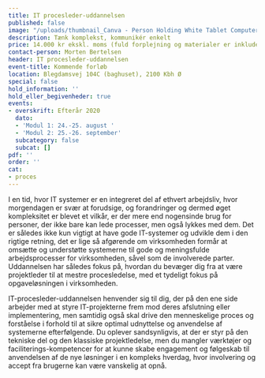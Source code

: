 ```yaml
---
title: IT procesleder-uddannelsen
published: false
image: "/uploads/thumbnail_Canva - Person Holding White Tablet Computer.jpg"
description: Tænk komplekst, kommunikér enkelt
price: 14.000 kr ekskl. moms (fuld forplejning og materialer er inkluderet)
contact-person: Morten Bertelsen
header: IT procesleder-uddannelsen
event-title: Kommende forløb
location: Blegdamsvej 104C (baghuset), 2100 Kbh Ø
special: false
hold_information: ''
hold_eller_begivenheder: true
events:
- overskrift: Efterår 2020
  dato:
  - 'Modul 1: 24.-25. august '
  - 'Modul 2: 25.-26. september'
  subcategory: false
  subcat: []
pdf: ''
order: ''
cat:
- proces
---
```


I en tid, hvor IT systemer er en integreret del af ethvert arbejdsliv, hvor morgendagen er svær at forudsige, og forandringer og dermed øget kompleksitet er blevet et vilkår, er der mere end nogensinde brug for personer, der ikke bare kan lede processer, men også lykkes med dem. Det er således ikke kun vigtigt at have gode IT-systemer og udvikle dem i den rigtige retning, det er lige så afgørende om virksomheden formår at omsætte og understøtte systemerne til gode og meningsfulde arbejdsprocesser for virksomheden, såvel som de involverede parter. Uddannelsen har således fokus på, hvordan du bevæger dig fra at være projektleder til at mestre procesledelse, med et tydeligt fokus på opgaveløsningen i virksomheden.

IT-procesleder-uddannelsen henvender sig til dig, der på den ene side arbejder med at styre IT-projekterne frem mod deres afslutning eller implementering, men samtidig også skal drive den menneskelige proces og forståelse i forhold til at sikre optimal udnyttelse og anvendelse af systemerne efterfølgende. Du oplever sandsynligvis, at der er styr på den tekniske del og den klassiske projektledelse, men du mangler værktøjer og faciliterings-kompetencer for at kunne skabe engagement og følgeskab til anvendelsen af de nye løsninger i en kompleks hverdag, hvor involvering og accept fra brugerne kan være vanskelig at opnå.